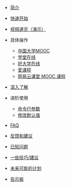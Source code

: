 * [简介](/)
* [快速开始](quick-start.md)
* [视频速览（演示）](video-tutorial.md)
* 具体操作
  * [中国大学MOOC](specific/icourse163.md)
  * [学堂在线](specific/xuetangx.md)
  * [好大学在线](specific/cnmooc.md)
  * [爱课程](specific/icourses.md)
  * [网易云课堂 MOOC 课程](specific/study-163-mooc.md)

* [深入了解](basic.md)
* 进阶使用
  * [命令行参数](advance/cli.md)
  * [修改默认值](advance/patch.md)

* [FAQ](faq.md)
* [反馈和建议](feedback.md)
* [已知问题](known-issues.md)
* [一些技巧/建议](knack.md)
* [未来可能的计划](future-plan.md)
* [告示板](notice.md)
